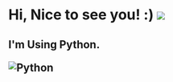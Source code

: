 <h1>
Hi, Nice to see you! :)
<a href="https://hits.seeyoufarm.com"><img src="https://hits.seeyoufarm.com/api/count/incr/badge.svg?url=https%3A%2F%2Fgithub.com%2FNamMinWoo91&count_bg=%233D61C8&title_bg=%23555555&icon=&icon_color=%23E7E7E7&title=visits&edge_flat=false"/></a>
</h1>


<h2>
I'm Using Python. <p><img src="https://img.shields.io/badge/Python-3776AB.svg?&amp;style=flat&amp;logo=Python&amp;logoColor=white" alt="Python"></p>
</h2>
<!--
**NamMinWoo91/NamMinWoo91** is a ✨ _special_ ✨ repository because its `README.md` (this file) appears on your GitHub profile.

Here are some ideas to get you started:

- 🔭 I’m currently working on ...
- 🌱 I’m currently learning ...
- 👯 I’m looking to collaborate on ...
- 🤔 I’m looking for help with ...
- 💬 Ask me about ...
- 📫 How to reach me: ...
- 😄 Pronouns: ...
- ⚡ Fun fact: ...
-->
